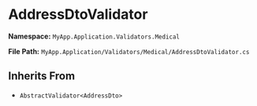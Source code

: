 # AddressDtoValidator

**Namespace:** `MyApp.Application.Validators.Medical`

**File Path:** `MyApp.Application/Validators/Medical/AddressDtoValidator.cs`

## Inherits From

- `AbstractValidator<AddressDto>`

